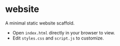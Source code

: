 # website

A minimal static website scaffold.

- Open `index.html` directly in your browser to view.
- Edit `styles.css` and `script.js` to customize.
